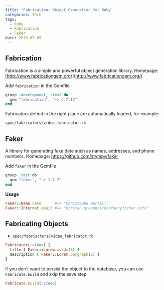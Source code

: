 ```yaml
---
title: 'Fabrication: Object Generation for Ruby'
categories: Tech
tags:
  - Ruby
  - Fabrication
  - Faker
date: 2013-07-09
---
```


## Fabrication
Fabrication is a simple and powerful object generation library.
Homepage: [http://www.fabricationgem.org/](http://www.fabricationgem.org/)

Add `fabrication` in the Gemfile

``` ruby
group :development, :test do
  gem "fabrication", "~> 2.7.12"
end
```

Fabricators defind in the right place are automatically loaded, for example: 

``` ruby
spec/fabricators/video_fabricator.rb
```

## Faker
A library for generating fake data such as names, addresses, and phone numbers.
Homepage: https://github.com/stympy/faker

Add `faker` in the Gemfile

``` ruby
group :test do
  gem "faker", "~> 1.1.2"
end
```

**Usage**

``` ruby
Faker::Name.name      #=> "Christophe Bartell"
Faker::Internet.email #=> "kirsten.greenholt@corkeryfisher.info"
```

<!-- more -->

## Fabricating Objects
- `spec/fabriactors/video_fabricator.rb`

``` ruby
Fabricator(:video) {
  title { Faker::Lorem.words(5) }
  description { Faker::Lorem.pargraph(2) }
}
```

if you don't want to persist the object to the database, you can use `Fabricate.build` and skip the save step

``` ruby
Fabricate.build(:video)
```
